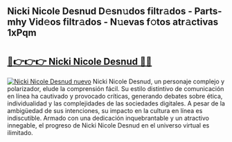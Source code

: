## Nicki Nicole Desnud D𝚎sn𝚞dos filtr𝚊dos - Parts-mhy Vid𝚎os filtr𝚊dos - N𝚞evas f𝚘tos atr𝚊ctivas 1xPqm

# <h2><a href="http://mb2txc.tromn.icu/?c=Nicki+Nicole+Desnud">🔗👉👉👉 Nicki Nicole Desnud 🔗🔗</a></h2>

[![Nicki Nicole Desnud nuevo](https://i.imgur.com/pEAQMta.gif)](http://mb2txc.tromn.icu/?c=Nicki+Nicole+Desnud)
Nicki Nicole Desnud, un personaje complejo y polarizador, elude la comprensión fácil. Su estilo distintivo de comunicación en línea ha cautivado y provocado críticas, generando debates sobre ética, individualidad y las complejidades de las sociedades digitales. A pesar de la ambigüedad de sus intenciones, su impacto en la cultura en línea es indiscutible. Armado con una dedicación inquebrantable y un atractivo innegable, el progreso de Nicki Nicole Desnud en el universo virtual es ilimitado.
